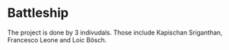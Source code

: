 # Battleship

The project is done by 3 indivudals. Those include Kapischan Sriganthan, Francesco Leone and Loic Bösch.
